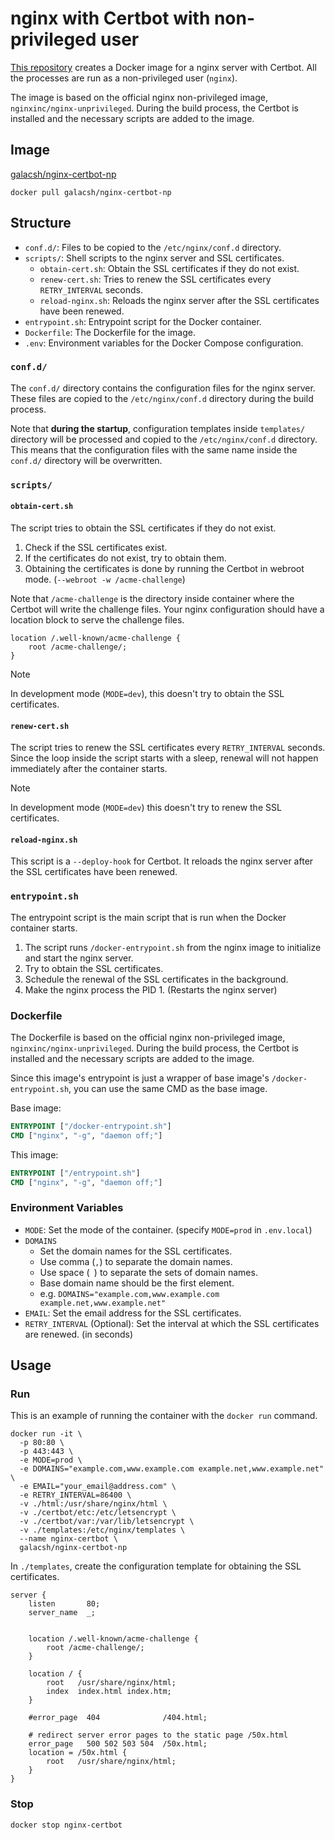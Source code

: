 # nginx with Certbot with non-privileged user

[This repository](https://github.com/Galacsh/nginx-certbot) creates a Docker image for a nginx server with Certbot.
All the processes are run as a non-privileged user (`nginx`).

The image is based on the official nginx non-privileged image, `nginxinc/nginx-unprivileged`.
During the build process, the Certbot is installed and the necessary scripts are added to the image.

## Image

[galacsh/nginx-certbot-np](https://hub.docker.com/r/galacsh/nginx-certbot-np)

```shell
docker pull galacsh/nginx-certbot-np
```

## Structure

- `conf.d/`: Files to be copied to the `/etc/nginx/conf.d` directory.
- `scripts/`: Shell scripts to the nginx server and SSL certificates.
    - `obtain-cert.sh`: Obtain the SSL certificates if they do not exist.
    - `renew-cert.sh`: Tries to renew the SSL certificates every `RETRY_INTERVAL` seconds.
    - `reload-nginx.sh`: Reloads the nginx server after the SSL certificates have been renewed.
- `entrypoint.sh`: Entrypoint script for the Docker container.
- `Dockerfile`: The Dockerfile for the image.
- `.env`: Environment variables for the Docker Compose configuration.

### `conf.d/`

The `conf.d/` directory contains the configuration files for the nginx server.
These files are copied to the `/etc/nginx/conf.d` directory during the build process.

Note that **during the startup**, configuration templates inside `templates/` directory will be processed and copied to
the `/etc/nginx/conf.d` directory. This means that the configuration files with the same name inside the `conf.d/`
directory will be overwritten.

### `scripts/`

#### `obtain-cert.sh`

The script tries to obtain the SSL certificates if they do not exist.

1. Check if the SSL certificates exist.
2. If the certificates do not exist, try to obtain them.
3. Obtaining the certificates is done by running the Certbot in webroot mode. (`--webroot -w /acme-challenge`)

Note that `/acme-challenge` is the directory inside container where the Certbot will write the challenge files.
Your nginx configuration should have a location block to serve the challenge files.

```text
location /.well-known/acme-challenge {
    root /acme-challenge/;
}
```

> [!NOTE]
> In development mode (`MODE=dev`), this doesn't try to obtain the SSL certificates.

#### `renew-cert.sh`

The script tries to renew the SSL certificates every `RETRY_INTERVAL` seconds.
Since the loop inside the script starts with a sleep, renewal will not happen immediately after the container starts.

> [!NOTE]
> In development mode (`MODE=dev`) this doesn't try to renew the SSL certificates.

#### `reload-nginx.sh`

This script is a `--deploy-hook` for Certbot.
It reloads the nginx server after the SSL certificates have been renewed.

### `entrypoint.sh`

The entrypoint script is the main script that is run when the Docker container starts.

1. The script runs `/docker-entrypoint.sh` from the nginx image to initialize and start the nginx server.
2. Try to obtain the SSL certificates.
3. Schedule the renewal of the SSL certificates in the background.
4. Make the nginx process the PID 1. (Restarts the nginx server)

### Dockerfile

The Dockerfile is based on the official nginx non-privileged image, `nginxinc/nginx-unprivileged`.
During the build process, the Certbot is installed and the necessary scripts are added to the image.

Since this image's entrypoint is just a wrapper of base image's `/docker-entrypoint.sh`,
you can use the same CMD as the base image.

Base image:

```dockerfile
ENTRYPOINT ["/docker-entrypoint.sh"]
CMD ["nginx", "-g", "daemon off;"]
```

This image:

```dockerfile
ENTRYPOINT ["/entrypoint.sh"]
CMD ["nginx", "-g", "daemon off;"]
```

### Environment Variables

- `MODE`: Set the mode of the container. (specify `MODE=prod` in `.env.local`)
- `DOMAINS`
    - Set the domain names for the SSL certificates.
    - Use comma (`,`) to separate the domain names.
    - Use space (` `) to separate the sets of domain names.
    - Base domain name should be the first element.
    - e.g. `DOMAINS="example.com,www.example.com example.net,www.example.net"`
- `EMAIL`: Set the email address for the SSL certificates.
- `RETRY_INTERVAL` (Optional): Set the interval at which the SSL certificates are renewed. (in seconds)

## Usage

### Run

This is an example of running the container with the `docker run` command.

```shell
docker run -it \
  -p 80:80 \
  -p 443:443 \
  -e MODE=prod \
  -e DOMAINS="example.com,www.example.com example.net,www.example.net" \
  -e EMAIL="your_email@address.com" \
  -e RETRY_INTERVAL=86400 \
  -v ./html:/usr/share/nginx/html \
  -v ./certbot/etc:/etc/letsencrypt \
  -v ./certbot/var:/var/lib/letsencrypt \
  -v ./templates:/etc/nginx/templates \
  --name nginx-certbot \
  galacsh/nginx-certbot-np
```

In `./templates`, create the configuration template for obtaining the SSL certificates.

```text
server {
    listen       80;
    server_name  _;

    
    location /.well-known/acme-challenge {
        root /acme-challenge/;
    }

    location / {
        root   /usr/share/nginx/html;
        index  index.html index.htm;
    }

    #error_page  404              /404.html;

    # redirect server error pages to the static page /50x.html
    error_page   500 502 503 504  /50x.html;
    location = /50x.html {
        root   /usr/share/nginx/html;
    }
}
```

### Stop

```shell
docker stop nginx-certbot
```
